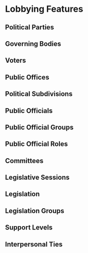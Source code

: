 # Lobbying Features

## Political Parties

## Governing Bodies

## Voters

## Public Offices

## Political Subdivisions

## Public Officials

## Public Official Groups

## Public Official Roles

## Committees

## Legislative Sessions

## Legislation

## Legislation Groups

## Support Levels

## Interpersonal Ties